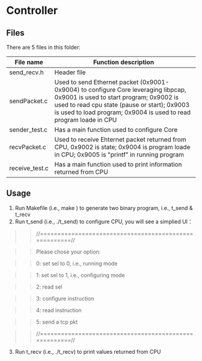 # Controller
## Files
There are 5 files in this folder:

| File name   | Function description |
|-------------|----------------------|
| send_recv.h | Header file          |
| sendPacket.c|Used to send Ethernet packet (0x9001-0x9004) to configure Core leveraging libpcap, 0x9001 is used to start program; 0x9002 is used to read cpu state (pause or start); 0x9003 is used to load program; 0x9004 is used to read program loade in CPU |
|sender_test.c| Has a main function used to configure Core          |
|recvPacket.c | Used to receive Ehternet packet returned from CPU, 0x9002 is state; 0x9004 is program loade in CPU; 0x9005 is "printf" in running program          |
|receive_test.c| Has a main function used to print information returned from CPU          |

## Usage
1) Run Makefile (i.e., make ) to generate two binary program, i.e., t_send & t_recv
2) Run t_send (i.e., ./t_send) to configure CPU, you will see a simplied UI：
>>//======================================================//

>>  Please chose your option:

>>	0:	set sel to 0, i.e., running mode

>>	1:	set sel to 1, i.e., configuring mode

>>	2:	read sel

>>	3:	configure instruction

>>	4:	read instruction

>>	5:	send a tcp pkt

>>//======================================================//
3) Run t_recv (i.e., ./t_recv) to print values returned from CPU
